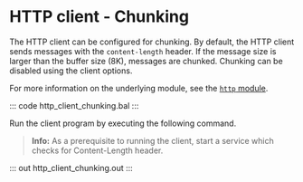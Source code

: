 # HTTP client - Chunking

The HTTP client can be configured for chunking. By default, the HTTP client sends messages with the `content-length` header. If the message size is larger than the buffer size (8K), messages are chunked. Chunking can be disabled using the client options.

For more information on the underlying module, see the [`http` module](https://lib.ballerina.io/ballerina/http/latest/).

::: code http_client_chunking.bal :::

Run the client program by executing the following command.

>**Info:** As a prerequisite to running the client, start a service which checks for Content-Length header.

::: out http_client_chunking.out :::
